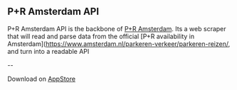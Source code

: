 ## P+R Amsterdam API

P+R Amsterdam API is the backbone of [P+R Amsterdam](https://github.com/weslleyaraujo/P-R-amsterdam). Its a web scraper that will read and parse data from the official [P+R availability in Amsterdam](https://www.amsterdam.nl/parkeren-verkeer/parkeren-reizen/, and turn into a readable API

--

Download on [AppStore]()
